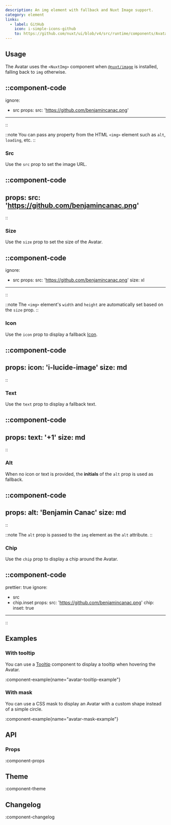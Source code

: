 ```yaml
---
description: An img element with fallback and Nuxt Image support.
category: element
links:
  - label: GitHub
    icon: i-simple-icons-github
    to: https://github.com/nuxt/ui/blob/v4/src/runtime/components/Avatar.vue
---
```


## Usage

The Avatar uses the `<NuxtImg>` component when [`@nuxt/image`](https://github.com/nuxt/image) is installed, falling back to `img` otherwise.

::component-code
---
ignore:
  - src
props:
  src: 'https://github.com/benjamincanac.png'
---
::


::note
You can pass any property from the HTML `<img>` element such as `alt`, `loading`, etc.
::

### Src

Use the `src` prop to set the image URL.

::component-code
---
props:
  src: 'https://github.com/benjamincanac.png'
---
::

### Size

Use the `size` prop to set the size of the Avatar.

::component-code
---
ignore:
  - src
props:
  src: 'https://github.com/benjamincanac.png'
  size: xl
---
::

::note
The `<img>` element's `width` and `height` are automatically set based on the `size` prop.
::

### Icon

Use the `icon` prop to display a fallback [Icon](/docs/components/icon).

::component-code
---
props:
  icon: 'i-lucide-image'
  size: md
---
::

### Text

Use the `text` prop to display a fallback text.

::component-code
---
props:
  text: '+1'
  size: md
---
::

### Alt

When no icon or text is provided, the **initials** of the `alt` prop is used as fallback.

::component-code
---
props:
  alt: 'Benjamin Canac'
  size: md
---
::

::note
The `alt` prop is passed to the `img` element as the `alt` attribute.
::

### Chip

Use the `chip` prop to display a chip around the Avatar.

::component-code
---
prettier: true
ignore:
  - src
  - chip.inset
props:
  src: 'https://github.com/benjamincanac.png'
  chip:
    inset: true
---
::

## Examples

### With tooltip

You can use a [Tooltip](/docs/components/tooltip) component to display a tooltip when hovering the Avatar.

:component-example{name="avatar-tooltip-example"}

### With mask

You can use a CSS mask to display an Avatar with a custom shape instead of a simple circle.

:component-example{name="avatar-mask-example"}

## API

### Props

:component-props

## Theme

:component-theme

## Changelog

:component-changelog
